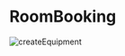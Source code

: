 # RoomBooking
![createEquipment](https://github.com/lijintian/RoomBooking/tree/master/RB/RB/Source/Introduce/CreateEquipmentInRoom.gif "创建设备") 
